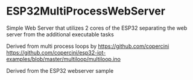 # ESP32MultiProcessWebServer
Simple Web Server that utilizes 2 cores of the ESP32 separating the web server from the additional executable tasks

Derived from multi process loops by https://github.com/copercini
https://github.com/copercini/esp32-iot-examples/blob/master/multiloop/multiloop.ino

Derived from the ESP32 webserver sample
